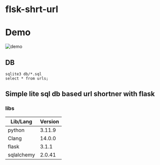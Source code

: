 # flsk-shrt-url

# Demo

![demo](https://github.com/user-attachments/assets/5d449aa2-f92e-4c19-be74-c805172b4f11)


## DB
```
sqlite3 db/*.sql
select * from urls;
```

## Simple lite sql db based url shortner with flask 


### libs

| Lib/Lang  | Version |
| ------------- | ------------- |
| python  | 3.11.9  |
| Clang   | 14.0.0  |
| flask   | 3.1.1 |
| sqlalchemy   | 2.0.41  |

